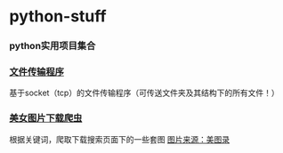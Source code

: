 # python-stuff
### python实用项目集合

### [文件传输程序](https://github.com/Ccapton/python-stuff/tree/master/filetransporter)
基于socket（tcp）的文件传输程序（可传送文件夹及其结构下的所有文件！）


### [美女图片下载爬虫](https://github.com/Ccapton/python-stuff/tree/master/meinv)
根据关键词，爬取下载搜索页面下的一些套图  [图片来源：美图录](https://www.meitulu.com)
